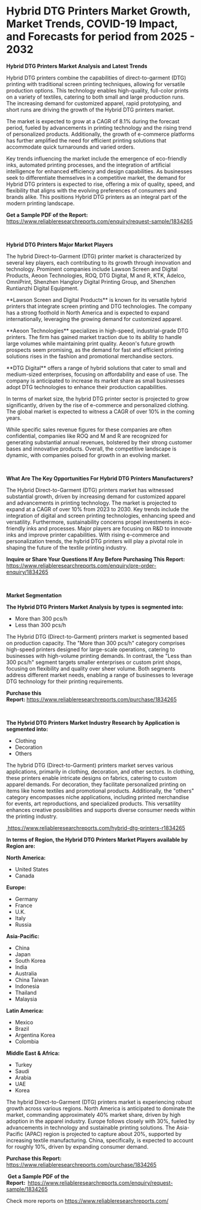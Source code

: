 <p><h1>Hybrid DTG Printers Market Growth, Market Trends, COVID-19 Impact, and Forecasts for period from 2025 - 2032</h1></p><p><strong>Hybrid DTG Printers Market Analysis and Latest Trends</strong></p>
<p><p>Hybrid DTG printers combine the capabilities of direct-to-garment (DTG) printing with traditional screen printing techniques, allowing for versatile production options. This technology enables high-quality, full-color prints on a variety of textiles, catering to both small and large production runs. The increasing demand for customized apparel, rapid prototyping, and short runs are driving the growth of the Hybrid DTG printers market.</p><p>The market is expected to grow at a CAGR of 8.1% during the forecast period, fueled by advancements in printing technology and the rising trend of personalized products. Additionally, the growth of e-commerce platforms has further amplified the need for efficient printing solutions that accommodate quick turnarounds and varied orders.</p><p>Key trends influencing the market include the emergence of eco-friendly inks, automated printing processes, and the integration of artificial intelligence for enhanced efficiency and design capabilities. As businesses seek to differentiate themselves in a competitive market, the demand for Hybrid DTG printers is expected to rise, offering a mix of quality, speed, and flexibility that aligns with the evolving preferences of consumers and brands alike. This positions Hybrid DTG printers as an integral part of the modern printing landscape.</p></p>
<p><strong>Get a Sample PDF of the Report:&nbsp;</strong> <a href="https://www.reliableresearchreports.com/enquiry/request-sample/1834265?utm_campaign=2255&utm_medium=2&utm_source=Github&utm_content=ia&utm_term=12042025&utm_id=hybrid-dtg-printers">https://www.reliableresearchreports.com/enquiry/request-sample/1834265</a></p>
<p>&nbsp;</p>
<p><strong>Hybrid DTG Printers Major Market Players</strong></p>
<p><p>The hybrid Direct-to-Garment (DTG) printer market is characterized by several key players, each contributing to its growth through innovation and technology. Prominent companies include Lawson Screen and Digital Products, Aeoon Technologies, ROQ, DTG Digital, M and R, KTK, Adelco, OmniPrint, Shenzhen Hanglory Digital Printing Group, and Shenzhen Runtianzhi Digital Equipment.</p><p>**Lawson Screen and Digital Products** is known for its versatile hybrid printers that integrate screen printing and DTG technologies. The company has a strong foothold in North America and is expected to expand internationally, leveraging the growing demand for customized apparel.</p><p>**Aeoon Technologies** specializes in high-speed, industrial-grade DTG printers. The firm has gained market traction due to its ability to handle large volumes while maintaining print quality. Aeoon's future growth prospects seem promising, as the demand for fast and efficient printing solutions rises in the fashion and promotional merchandise sectors.</p><p>**DTG Digital** offers a range of hybrid solutions that cater to small and medium-sized enterprises, focusing on affordability and ease of use. The company is anticipated to increase its market share as small businesses adopt DTG technologies to enhance their production capabilities.</p><p>In terms of market size, the hybrid DTG printer sector is projected to grow significantly, driven by the rise of e-commerce and personalized clothing. The global market is expected to witness a CAGR of over 10% in the coming years.</p><p>While specific sales revenue figures for these companies are often confidential, companies like ROQ and M and R are recognized for generating substantial annual revenues, bolstered by their strong customer bases and innovative products. Overall, the competitive landscape is dynamic, with companies poised for growth in an evolving market.</p></p>
<p>&nbsp;</p>
<p><strong>What Are The Key Opportunities For Hybrid DTG Printers Manufacturers?</strong></p>
<p><p>The Hybrid Direct-to-Garment (DTG) printers market has witnessed substantial growth, driven by increasing demand for customized apparel and advancements in printing technology. The market is projected to expand at a CAGR of over 10% from 2023 to 2030. Key trends include the integration of digital and screen printing technologies, enhancing speed and versatility. Furthermore, sustainability concerns propel investments in eco-friendly inks and processes. Major players are focusing on R&D to innovate inks and improve printer capabilities. With rising e-commerce and personalization trends, the hybrid DTG printers will play a pivotal role in shaping the future of the textile printing industry.</p></p>
<p><strong>Inquire or Share Your Questions If Any Before Purchasing This Report:</strong> <a href="https://www.reliableresearchreports.com/enquiry/pre-order-enquiry/1834265?utm_campaign=2255&utm_medium=2&utm_source=Github&utm_content=ia&utm_term=12042025&utm_id=hybrid-dtg-printers">https://www.reliableresearchreports.com/enquiry/pre-order-enquiry/1834265</a></p>
<p>&nbsp;</p>
<p><strong>Market Segmentation</strong></p>
<p><strong>The Hybrid DTG Printers Market Analysis by types is segmented into:</strong></p>
<p><ul><li>More than 300 pcs/h</li><li>Less than 300 pcs/h</li></ul></p>
<p><p>The Hybrid DTG (Direct-to-Garment) printers market is segmented based on production capacity. The "More than 300 pcs/h" category comprises high-speed printers designed for large-scale operations, catering to businesses with high-volume printing demands. In contrast, the "Less than 300 pcs/h" segment targets smaller enterprises or custom print shops, focusing on flexibility and quality over sheer volume. Both segments address different market needs, enabling a range of businesses to leverage DTG technology for their printing requirements.</p></p>
<p><strong>Purchase this Report:&nbsp;</strong><a href="https://www.reliableresearchreports.com/purchase/1834265?utm_campaign=2255&utm_medium=2&utm_source=Github&utm_content=ia&utm_term=12042025&utm_id=hybrid-dtg-printers">https://www.reliableresearchreports.com/purchase/1834265</a></p>
<p>&nbsp;</p>
<p><strong>The Hybrid DTG Printers Market Industry Research by Application is segmented into:</strong></p>
<p><ul><li>Clothing</li><li>Decoration</li><li>Others</li></ul></p>
<p><p>The hybrid DTG (Direct-to-Garment) printers market serves various applications, primarily in clothing, decoration, and other sectors. In clothing, these printers enable intricate designs on fabrics, catering to custom apparel demands. For decoration, they facilitate personalized printing on items like home textiles and promotional products. Additionally, the "others" category encompasses niche applications, including printed merchandise for events, art reproductions, and specialized products. This versatility enhances creative possibilities and supports diverse consumer needs within the printing industry.</p></p>
<p><a href="https://www.reliableresearchreports.com/hybrid-dtg-printers-r1834265?utm_campaign=2255&utm_medium=2&utm_source=Github&utm_content=ia&utm_term=12042025&utm_id=hybrid-dtg-printers">&nbsp;https://www.reliableresearchreports.com/hybrid-dtg-printers-r1834265</a></p>
<p><strong>In terms of Region, the Hybrid DTG Printers Market Players available by Region are:</strong></p>
<p>
    <p> <strong> North America: </strong>
        <ul>
            <li>United States</li>
            <li>Canada</li>
        </ul>
        </p> 
    <p> <strong> Europe: </strong>
        <ul>
            <li>Germany</li>
            <li>France</li>
            <li>U.K.</li>
            <li>Italy</li>
            <li>Russia</li>
        </ul>
        </p> 
    <p> <strong> Asia-Pacific: </strong>
        <ul>
            <li>China</li>
            <li>Japan</li>
            <li>South Korea</li>
            <li>India</li>
            <li>Australia</li>
            <li>China Taiwan</li>
            <li>Indonesia</li>
            <li>Thailand</li>
            <li>Malaysia</li>
        </ul>
        </p> 
    <p> <strong> Latin America: </strong>
        <ul>
            <li>Mexico</li>
            <li>Brazil</li>
            <li>Argentina Korea</li>
            <li>Colombia</li>
        </ul>
        </p> 
    <p> <strong> Middle East & Africa: </strong>
        <ul>
            <li>Turkey</li>
            <li>Saudi</li>
            <li>Arabia</li>
            <li>UAE</li>
            <li>Korea</li>
        </ul>
    </p>
    </p>
<p><p>The hybrid Direct-to-Garment (DTG) printers market is experiencing robust growth across various regions. North America is anticipated to dominate the market, commanding approximately 40% market share, driven by high adoption in the apparel industry. Europe follows closely with 30%, fueled by advancements in technology and sustainable printing solutions. The Asia-Pacific (APAC) region is projected to capture about 20%, supported by increasing textile manufacturing. China, specifically, is expected to account for roughly 10%, driven by expanding consumer demand.</p></p>
<p><strong>Purchase this Report: </strong><a href="https://www.reliableresearchreports.com/purchase/1834265?utm_campaign=2255&utm_medium=2&utm_source=Github&utm_content=ia&utm_term=12042025&utm_id=hybrid-dtg-printers">https://www.reliableresearchreports.com/purchase/1834265</a></p>
<p>&nbsp;<strong>Get a Sample PDF of the Report:&nbsp;&nbsp;</strong><a href="https://www.reliableresearchreports.com/enquiry/request-sample/1834265?utm_campaign=2255&utm_medium=2&utm_source=Github&utm_content=ia&utm_term=12042025&utm_id=hybrid-dtg-printers">https://www.reliableresearchreports.com/enquiry/request-sample/1834265</a></p>
<p><strong></strong></p>
<p>Check more reports on <a href="https://www.reliableresearchreports.com/?utm_campaign=2255&utm_medium=2&utm_source=Github&utm_content=ia&utm_term=12042025&utm_id=hybrid-dtg-printers">https://www.reliableresearchreports.com/</a></p>